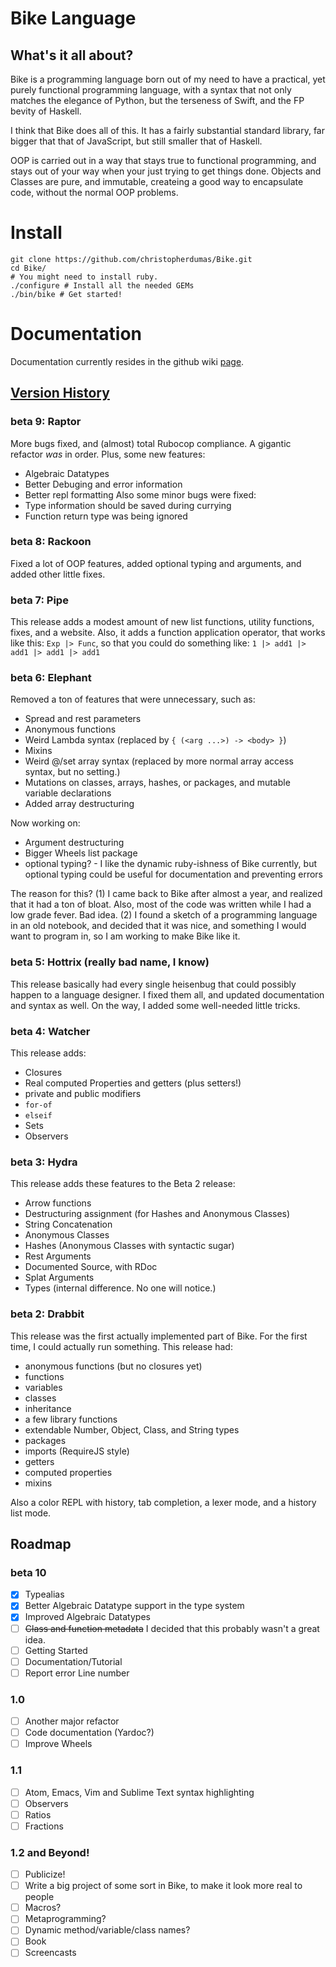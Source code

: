 # Bike Language

## What's it all about?
Bike is a programming language born out of my need to have a practical, yet purely functional programming language,
with a syntax that not only matches the elegance of Python, but the terseness of Swift, and the FP
bevity of Haskell.

I think that Bike does all of this. It has a fairly substantial standard library, far bigger that that of JavaScript,
but still smaller that of Haskell.

OOP is carried out in a way that stays true to functional programming, and stays out of your way when your just trying to get things done. Objects and Classes are pure, and immutable, createing a good way to encapsulate code, without the normal OOP problems.

# Install

    git clone https://github.com/christopherdumas/Bike.git
    cd Bike/
    # You might need to install ruby.
    ./configure # Install all the needed GEMs
    ./bin/bike # Get started!

# Documentation

Documentation currently resides in the github wiki [page](https://github.com/christopherdumas/Bike/wiki).

## [Version History](https://github.com/christopherdumas/Bike/releases)
### beta 9: Raptor
More bugs fixed, and (almost) total Rubocop compliance. A gigantic refactor *was* in order. Plus, some new features:
  * Algebraic Datatypes
  * Better Debuging and error information
  * Better repl formatting
Also some minor bugs were fixed:
  * Type information should be saved during currying
  * Function return type was being ignored

### beta 8: Rackoon
Fixed a lot of OOP features, added optional typing and arguments, and added other little fixes.
### beta 7: Pipe
This release adds a modest amount of new list functions, utility functions, fixes, and a website. Also, it adds a function application operator, that works like this: `Exp |> Func`, so that you could do something like:
 `1 |> add1 |> add1 |> add1 |> add1`
### beta 6: Elephant
Removed a ton of features that were unnecessary, such as:
  * Spread and rest parameters
  * Anonymous functions
  * Weird Lambda syntax (replaced by `{ (<arg ...>) -> <body> }`)
  * Mixins
  * Weird @/set array syntax (replaced by more normal array access syntax, but no setting.)
  * Mutations on classes, arrays, hashes, or packages, and mutable variable declarations
  * Added array destructuring

Now working on:
  * Argument destructuring
  * Bigger Wheels list package
  * optional typing? - I like the dynamic ruby-ishness of Bike currently, but optional typing could be useful for documentation and preventing errors


The reason for this? (1) I came back to Bike after almost a year, and realized that it had a ton of bloat. Also, most of the code was written while I had a low grade fever. Bad idea. (2) I found a sketch of a programming language in an old notebook, and decided that it was nice, and something I would want to program in, so I am working to make Bike like it.
### beta 5: Hottrix (really bad name, I know)
This release basically had every single heisenbug that could possibly happen to a language designer. I fixed them all, and updated documentation and syntax as well. On the way, I added some well-needed little tricks.
### beta 4: Watcher
This release adds:
 - Closures
 - Real computed Properties and getters (plus setters!)
 - private and public modifiers
 - `for-of`
 - `elseif`
 - Sets
 - Observers

### beta 3: Hydra
This release adds these features to the Beta 2 release:
 -  Arrow functions
 -  Destructuring assignment (for Hashes and Anonymous Classes)
 -  String Concatenation
 -  Anonymous Classes
 -  Hashes (Anonymous Classes with syntactic sugar)
 -  Rest Arguments
 -  Documented Source, with RDoc
 -  Splat Arguments
 -  Types (internal difference. No one will notice.)

### beta 2: Drabbit
This release was the first actually implemented part of Bike. For the first time, I could actually run something.
This release had:

* anonymous functions (but no closures yet)
* functions
* variables
* classes
* inheritance
* a few library functions
* extendable Number, Object, Class, and String types
* packages
* imports (RequireJS style)
* getters
* computed properties
* mixins

Also a color REPL with history, tab completion, a lexer mode, and a history list mode.

## Roadmap
### beta 10
- [x] Typealias
- [x] Better Algebraic Datatype support in the type system
- [x] Improved Algebraic Datatypes
- [ ] ~~Class and function metadata~~ I decided that this probably wasn't a great idea.
- [ ] Getting Started
- [ ] Documentation/Tutorial
- [ ] Report error Line number

### 1.0
- [ ] Another major refactor
- [ ] Code documentation (Yardoc?)
- [ ] Improve Wheels

### 1.1
- [ ] Atom, Emacs, Vim and Sublime Text syntax highlighting
- [ ] Observers
- [ ] Ratios
- [ ] Fractions

### 1.2 and Beyond!
- [ ] Publicize!
- [ ] Write a big project of some sort in Bike, to make it look more real to people
- [ ] Macros?
- [ ] Metaprogramming?
- [ ] Dynamic method/variable/class names?
- [ ] Book
- [ ] Screencasts
